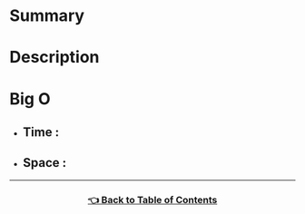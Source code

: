 # Summary

# Description

# Big O
  - ## Time : 
  - ## Space : 

-------------------------------------

<h3 align="center"><a href="../../../table_of_contents.md">👈 Back to Table of Contents</a></h3>